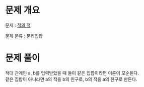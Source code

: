 # 문제 개요

문제 : [적의 적](https://www.acmicpc.net/problem/12893)

문제 분류 : 분리집합

# 문제 풀이

적대 관계인 a, b를 입력받았을 때 둘이 같은 집합이라면 이론이 모순된다.  
같은 집합이 아니라면 a의 적을 b의 친구로, b의 적을 a의 친구로 만든다.
